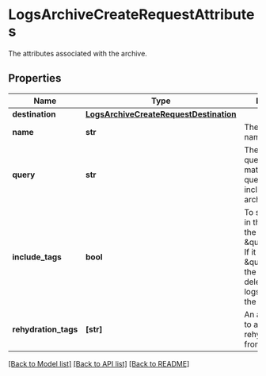 # LogsArchiveCreateRequestAttributes

The attributes associated with the archive.
## Properties
Name | Type | Description | Notes
------------ | ------------- | ------------- | -------------
**destination** | [**LogsArchiveCreateRequestDestination**](LogsArchiveCreateRequestDestination.md) |  | 
**name** | **str** | The archive name. | 
**query** | **str** | The archive query/filter. Logs matching this query are included in the archive. | 
**include_tags** | **bool** | To store the tags in the archive, set the value \&quot;true\&quot;. If it is set to \&quot;false\&quot;, the tags will be deleted when the logs are sent to the archive. | [optional]  if omitted the server will use the default value of False
**rehydration_tags** | **[str]** | An array of tags to add to rehydrated logs from an archive. | [optional] 

[[Back to Model list]](README.md#documentation-for-models) [[Back to API list]](README.md#documentation-for-api-endpoints) [[Back to README]](README.md)


